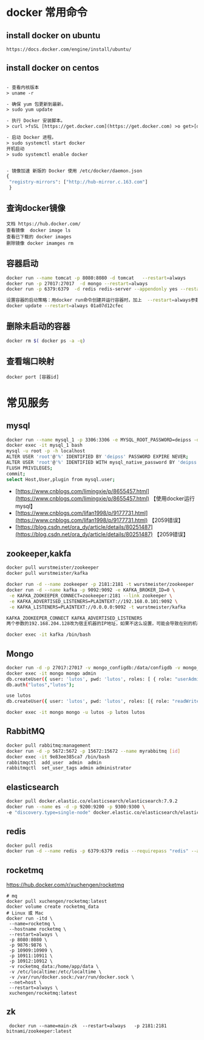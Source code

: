 # docker 常用命令
## install docker on ubuntu 
```shell
https://docs.docker.com/engine/install/ubuntu/
```

## install docker on centos
```dockerfile

- 查看内核版本
> uname -r

- 确保 yum 包更新到最新。
> sudo yum update

- 执行 Docker 安装脚本。
> curl >fsSL [https://get.docker.com](https://get.docker.com) >o get>[docker.sh](http://docker.sh) sudo sh get>[docker.sh](http://docker.sh)

- 启动 Docker 进程。
> sudo systemctl start docker
开机启动
> sudo systemctl enable docker 


- 镜像加速 新版的 Docker 使用 /etc/docker/daemon.json
{
 "registry-mirrors": ["http://hub-mirror.c.163.com"]
 }
```


## 查询docker镜像
```shell
文档 https://hub.docker.com/
查看镜像  docker image ls
查看已下载的 docker images 
删除镜像 docker imamges rm 

```

## 容器启动
```bash
docker run --name tomcat -p 8080:8080 -d tomcat   --restart=always
docker run -p 27017:27017  -d mongo --restart=always
docker run -p 6379:6379  -d redis redis-server --appendonly yes --restart=always

设置容器的启动策略：用docker run命令创建并运行容器时，加上  --restart=always参数即可
docker update --restart=always 01a07d12cfec
```


## 删除未启动的容器
```bash
docker rm $( docker ps -a -q)
```

## 查看端口映射
```shell
docker port [容器id]
```

# 常见服务
## mysql
```bash
docker run --name mysql_1 -p 3306:3306 -e MYSQL_ROOT_PASSWORD=deipss -d mysql:latest
docker exec -it mysql_1 bash
mysql -u root -p -h localhost
ALTER USER 'root'@'%' IDENTIFIED BY 'deipss' PASSWORD EXPIRE NEVER;
ALTER USER 'root'@'%' IDENTIFIED WITH mysql_native_password BY 'deipss'; 
FLUSH PRIVILEGES;
commit;
select Host,User,plugin from mysql.user;
```

- [https://www.cnblogs.com/limingxie/p/8655457.html](https://www.cnblogs.com/limingxie/p/8655457.html) 【使用docker运行mysql】
- [https://www.cnblogs.com/lifan1998/p/9177731.html](https://www.cnblogs.com/lifan1998/p/9177731.html) 【2059错误】
- [https://blog.csdn.net/ora_dy/article/details/80251487](https://blog.csdn.net/ora_dy/article/details/80251487) 【2059错误】
## zookeeper,kakfa
```bash
docker pull wurstmeister/zookeeper  
docker pull wurstmeister/kafka  

docker run -d --name zookeeper -p 2181:2181 -t wurstmeister/zookeeper
docker run -d --name kafka -p 9092:9092 -e KAFKA_BROKER_ID=0 \
 -e KAFKA_ZOOKEEPER_CONNECT=zookeeper:2181 --link zookeeper \
 -e KAFKA_ADVERTISED_LISTENERS=PLAINTEXT://192.168.0.101:9092 \
 -e KAFKA_LISTENERS=PLAINTEXT://0.0.0.0:9092 -t wurstmeister/kafka

KAFKA_ZOOKEEPER_CONNECT KAFKA_ADVERTISED_LISTENERS 
两个参数的192.168.204.128改为宿主机器的IP地址，如果不这么设置，可能会导致在别的机器上访问不到kafka。
```
```bash
docker exec -it kafka /bin/bash
```
## Mongo
```bash
docker run -d -p 27017:27017 -v mongo_configdb:/data/configdb -v mongo_db:/data/db --name mongo docker.io/mongo --auth
docker exec -it mongo mongo admin
db.createUser({ user: 'lutos', pwd: 'lutos', roles: [ { role: "userAdminAnyDatabase", db: "admin" } ] });
db.auth("lutos","lutos");

use lutos
db.createUser({ user: 'lutos', pwd: 'lutos', roles: [{ role: "readWrite", db: "lutos" }] });

docker exec -it mongo mongo -u lutos -p lutos lutos
```
## RabbitMQ
```bash
docker pull rabbitmq:management
docker run -d -p 5672:5672 -p 15672:15672 --name myrabbitmq [id]
docker exec -it 9e83ee385ca7 /bin/bash 
rabbitmqctl  add_user  admin  admin
rabbitmqctl  set_user_tags admin administrator
```
## elasticsearch
```bash
docker pull docker.elastic.co/elasticsearch/elasticsearch:7.9.2
docker run --name es -d -p 9200:9200 -p 9300:9300 \
-e "discovery.type=single-node" docker.elastic.co/elasticsearch/elasticsearch:7.9.2

```
## redis
```bash
docker pull redis
docker run -d --name redis -p 6379:6379 redis --requirepass "redis" --appendonly yes
```



## rocketmq
https://hub.docker.com/r/xuchengen/rocketmq
```shell
# mq
docker pull xuchengen/rocketmq:latest
docker volume create rocketmq_data
# Linux 或 Mac
docker run -itd \
 --name=rocketmq \
 --hostname rocketmq \
 --restart=always \
 -p 8080:8080 \
 -p 9876:9876 \
 -p 10909:10909 \
 -p 10911:10911 \
 -p 10912:10912 \
 -v rocketmq_data:/home/app/data \
 -v /etc/localtime:/etc/localtime \
 -v /var/run/docker.sock:/var/run/docker.sock \
 --net=host \
 --restart=always \
 xuchengen/rocketmq:latest
```

## zk
```shell
 docker run --name=main-zk  --restart=always   -p 2181:2181  bitnami/zookeeper:latest 

```